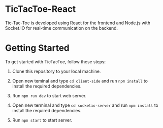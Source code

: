 # TicTacToe-React

Tic-Tac-Toe is developed using React for the frontend and Node.js with Socket.IO for real-time communication on the backend.

# Getting Started

To get started with TicTacToe, follow these steps:

1.  Clone this repository to your local machine.
2.  Open new teminal and type `cd client-side` and run `npm install` to install the required dependencies.
3.  Run `npm run dev` to start web server.

4.  Open new terminal and type `cd socketio-server` and run `npm install` to install the required dependencies.
5.  Run `npm start` to start server.
